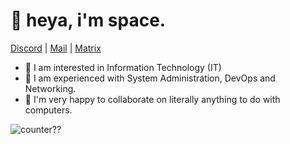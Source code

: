 <h1>👋 heya, i'm space. </h1>
<a href="https://spce.moe/discord" target="_blank">Discord</a> | <a href="mailto:me@spce.moe" target="_blank">Mail</a> | <a href="@owospace:matrix.org" target="_blank">Matrix</a>
 


- 👀 I am interested in Information Technology (IT)
- 🌱 I am experienced with System Administration, DevOps and Networking.
- 💞️ I'm very happy to collaborate on literally anything to do with computers.

![counter??](https://count.getloli.com/get/@owospace?theme=rule34)

<!---
owospace/owospace is a ✨ special ✨ repository because its `README.md` (this file) appears on your GitHub profile.
You can click the Preview link to take a look at your changes.
--->
